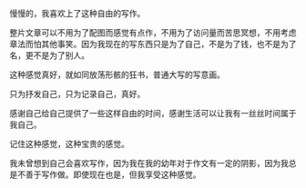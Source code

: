 慢慢的，我喜欢上了这种自由的写作。

整片文章可以不用为了配图而感觉有点作，不用为了访问量而苦思冥想，不用考虑章法而怕其他事笑。因为我现在的写东西只是为了自己，不是为了钱，也不是为了名，更不是为了别人。

这种感觉真好，就如同放荡形骸的狂书，普通大写的写意画。

只为抒发自己，只为记录自己，真好。

感谢自己给自己提供了一些这样自由的时间，感谢生活可以让我有一丝丝时间属于我自己。

记住这种感觉，这种宝贵的感觉。

我未曾想到自己会喜欢写作，因为我在我的幼年对于作文有一定的阴影，因为我总是不善于写作做。即使现在也是，但我享受这种感觉。